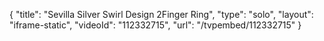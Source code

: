 {
    "title": "Sevilla Silver Swirl Design 2Finger Ring",
    "type": "solo",
    "layout": "iframe-static",
    "videoId": "112332715",
    "url": "\/tvpembed\/112332715"
}
